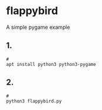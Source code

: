 # flappybird
A simple pygame example


## 1. 

	# 
	apt install python3 python3-pygame


## 2.
	#
	python3 flappybird.py




